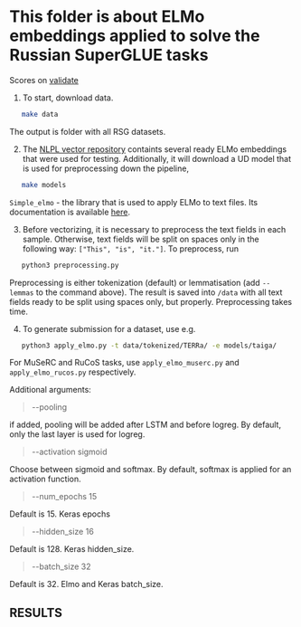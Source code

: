 # This folder is about ELMo embeddings applied to solve the Russian SuperGLUE tasks


Scores on [validate](https://docs.google.com/spreadsheets/d/1BBArqZo6pk1lnP2-KlMjHnSPKvPOJfBb4qqC07Ao5ps/edit?usp=sharing)

1. To start, download data.

```bash
   make data
```

The output is folder with all RSG datasets.


2. The [NLPL vector repository](http://vectors.nlpl.eu/repository/) containts several ready ELMo embeddings that were used for testing. Additionally, it will download a UD model that is used for preprocessing down the pipeline,

```bash
   make models
```

`Simple_elmo` - the library that is used to apply ELMo to text files. Its documentation is available [here](https://github.com/ltgoslo/simple_elmo).


3. Before vectorizing, it is necessary to preprocess the text fields in each sample. Otherwise, text fields will be split on spaces only in the following way: `["This", "is", "it."]`. To preprocess, run

```python
   python3 preprocessing.py
```

Preprocessing is either tokenization (default) or lemmatisation (add `--lemmas` to the command above). The result is saved into `/data` with all text fields ready to be split using spaces only, but properly. Preprocessing takes time.

4. To generate submission for a dataset, use e.g.

```bash
   python3 apply_elmo.py -t data/tokenized/TERRa/ -e models/taiga/
```

For MuSeRC and RuCoS tasks, use `apply_elmo_muserc.py` and `apply_elmo_rucos.py` respectively.

Additional arguments:
         
> --pooling

if added, pooling will be added after LSTM and before logreg. By default, only the last layer is used for logreg.
    
> --activation sigmoid

Choose between sigmoid and softmax. By default, softmax is applied for an activation function.

> --num_epochs 15

Default is 15. Keras epochs

> --hidden_size 16

Default is 128. Keras hidden_size.

> --batch_size 32

Default is 32. Elmo and Keras batch_size.

## RESULTS

